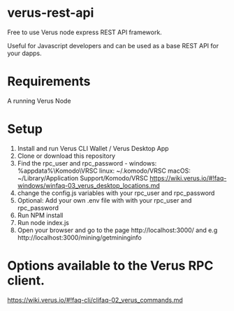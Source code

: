 # verus-rest-api
Free to use Verus node express REST API framework. 

Useful for Javascript developers and can be used as a base REST API for your dapps.

# Requirements 
A running Verus Node

# Setup 
1. Install and run Verus CLI Wallet / Verus Desktop App
2. Clone or download this repository
3. Find the rpc_user and rpc_password - 
windows: %appdata%\Komodo\VRSC 
linux: ~/.komodo/VRSC
macOS: ~/Library/Application Support/Komodo/VRSC
https://wiki.verus.io/#!faq-windows/winfaq-03_verus_desktop_locations.md
4. change the config.js variables with your rpc_user and rpc_password 
5. Optional: Add your own .env file with with your rpc_user and rpc_password 
6. Run NPM install
7. Run node index.js
8. Open your browser and go to the page http://localhost:3000/ and e.g http://localhost:3000/mining/getmininginfo


# Options available to the Verus RPC client.
https://wiki.verus.io/#!faq-cli/clifaq-02_verus_commands.md